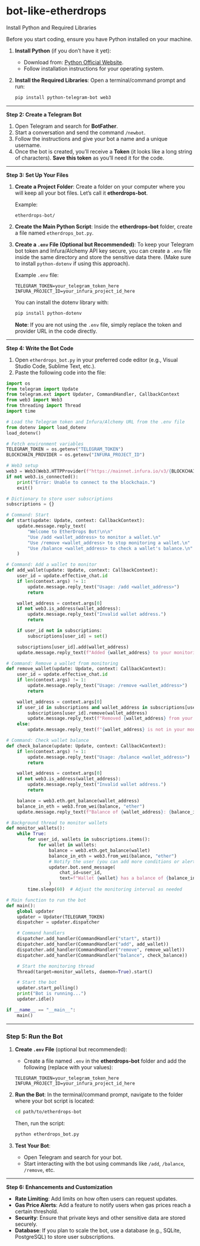 # bot-like-etherdrops

Install Python and Required Libraries

Before you start coding, ensure you have Python installed on your machine.

1. **Install Python** (if you don’t have it yet):
   - Download from: [Python Official Website](https://www.python.org/downloads/).
   - Follow installation instructions for your operating system.

2. **Install the Required Libraries**:
   Open a terminal/command prompt and run:
   ```bash
   pip install python-telegram-bot web3
   ```

---

**Step 2: Create a Telegram Bot**

1. Open Telegram and search for **BotFather**.
2. Start a conversation and send the command `/newbot`.
3. Follow the instructions and give your bot a name and a unique username.
4. Once the bot is created, you’ll receive a **Token** (it looks like a long string of characters). **Save this token** as you’ll need it for the code.

---

**Step 3: Set Up Your Files**

1. **Create a Project Folder**:
   Create a folder on your computer where you will keep all your bot files. Let’s call it **etherdrops-bot**.

   Example:
   ```
   etherdrops-bot/
   ```

2. **Create the Main Python Script**:
   Inside the **etherdrops-bot** folder, create a file named `etherdrops_bot.py`.

3. **Create a `.env` File (Optional but Recommended)**:
   To keep your Telegram bot token and Infura/Alchemy API key secure, you can create a `.env` file inside the same directory and store the sensitive data there. (Make sure to install `python-dotenv` if using this approach).

   Example `.env` file:
   ```
   TELEGRAM_TOKEN=your_telegram_token_here
   INFURA_PROJECT_ID=your_infura_project_id_here
   ```

   You can install the dotenv library with:
   ```bash
   pip install python-dotenv
   ```

   **Note**: If you are not using the `.env` file, simply replace the token and provider URL in the code directly.

---

**Step 4: Write the Bot Code**

1. Open `etherdrops_bot.py` in your preferred code editor (e.g., Visual Studio Code, Sublime Text, etc.).
2. Paste the following code into the file:

```python
import os
from telegram import Update
from telegram.ext import Updater, CommandHandler, CallbackContext
from web3 import Web3
from threading import Thread
import time

# Load the Telegram token and Infura/Alchemy URL from the .env file
from dotenv import load_dotenv
load_dotenv()

# Fetch environment variables
TELEGRAM_TOKEN = os.getenv("TELEGRAM_TOKEN")
BLOCKCHAIN_PROVIDER = os.getenv("INFURA_PROJECT_ID")

# Web3 setup
web3 = Web3(Web3.HTTPProvider(f"https://mainnet.infura.io/v3/{BLOCKCHAIN_PROVIDER}"))
if not web3.is_connected():
    print("Error: Unable to connect to the blockchain.")
    exit()

# Dictionary to store user subscriptions
subscriptions = {}

# Command: Start
def start(update: Update, context: CallbackContext):
    update.message.reply_text(
        "Welcome to EtherDrops Bot!\n\n"
        "Use /add <wallet_address> to monitor a wallet.\n"
        "Use /remove <wallet_address> to stop monitoring a wallet.\n"
        "Use /balance <wallet_address> to check a wallet's balance.\n"
    )

# Command: Add a wallet to monitor
def add_wallet(update: Update, context: CallbackContext):
    user_id = update.effective_chat.id
    if len(context.args) != 1:
        update.message.reply_text("Usage: /add <wallet_address>")
        return

    wallet_address = context.args[0]
    if not web3.is_address(wallet_address):
        update.message.reply_text("Invalid wallet address.")
        return

    if user_id not in subscriptions:
        subscriptions[user_id] = set()

    subscriptions[user_id].add(wallet_address)
    update.message.reply_text(f"Added {wallet_address} to your monitoring list.")

# Command: Remove a wallet from monitoring
def remove_wallet(update: Update, context: CallbackContext):
    user_id = update.effective_chat.id
    if len(context.args) != 1:
        update.message.reply_text("Usage: /remove <wallet_address>")
        return

    wallet_address = context.args[0]
    if user_id in subscriptions and wallet_address in subscriptions[user_id]:
        subscriptions[user_id].remove(wallet_address)
        update.message.reply_text(f"Removed {wallet_address} from your monitoring list.")
    else:
        update.message.reply_text(f"{wallet_address} is not in your monitoring list.")

# Command: Check wallet balance
def check_balance(update: Update, context: CallbackContext):
    if len(context.args) != 1:
        update.message.reply_text("Usage: /balance <wallet_address>")
        return

    wallet_address = context.args[0]
    if not web3.is_address(wallet_address):
        update.message.reply_text("Invalid wallet address.")
        return

    balance = web3.eth.get_balance(wallet_address)
    balance_in_eth = web3.from_wei(balance, "ether")
    update.message.reply_text(f"Balance of {wallet_address}: {balance_in_eth} ETH")

# Background thread to monitor wallets
def monitor_wallets():
    while True:
        for user_id, wallets in subscriptions.items():
            for wallet in wallets:
                balance = web3.eth.get_balance(wallet)
                balance_in_eth = web3.from_wei(balance, "ether")
                # Notify the user (you can add more conditions or alerts here)
                updater.bot.send_message(
                    chat_id=user_id,
                    text=f"Wallet {wallet} has a balance of {balance_in_eth} ETH."
                )
        time.sleep(60)  # Adjust the monitoring interval as needed

# Main function to run the bot
def main():
    global updater
    updater = Updater(TELEGRAM_TOKEN)
    dispatcher = updater.dispatcher

    # Command handlers
    dispatcher.add_handler(CommandHandler("start", start))
    dispatcher.add_handler(CommandHandler("add", add_wallet))
    dispatcher.add_handler(CommandHandler("remove", remove_wallet))
    dispatcher.add_handler(CommandHandler("balance", check_balance))

    # Start the monitoring thread
    Thread(target=monitor_wallets, daemon=True).start()

    # Start the bot
    updater.start_polling()
    print("Bot is running...")
    updater.idle()

if __name__ == "__main__":
    main()
```

---

### **Step 5: Run the Bot**

1. **Create `.env` File** (optional but recommended):
   - Create a file named `.env` in the **etherdrops-bot** folder and add the following (replace with your values):
   ```
   TELEGRAM_TOKEN=your_telegram_token_here
   INFURA_PROJECT_ID=your_infura_project_id_here
   ```

2. **Run the Bot**:
   In the terminal/command prompt, navigate to the folder where your bot script is located:
   ```bash
   cd path/to/etherdrops-bot
   ```

   Then, run the script:
   ```bash
   python etherdrops_bot.py
   ```

3. **Test Your Bot**:
   - Open Telegram and search for your bot.
   - Start interacting with the bot using commands like `/add`, `/balance`, `/remove`, etc.

---

**Step 6: Enhancements and Customization**

- **Rate Limiting**: Add limits on how often users can request updates.
- **Gas Price Alerts**: Add a feature to notify users when gas prices reach a certain threshold.
- **Security**: Ensure that private keys and other sensitive data are stored securely.
- **Database**: If you plan to scale the bot, use a database (e.g., SQLite, PostgreSQL) to store user subscriptions.
